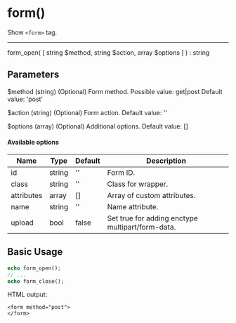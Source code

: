 # form()

Show `<form>` tag.

---

form_open( [ string $method, string $action, array $options ] ) : string

## Parameters

$method (string) (Optional) Form method. Possible value: get|post Default value: 'post'

$action (string) (Optional) Form action. Default value: ''

$options (array) (Optional) Additional options. Default value: []

#### Available options

| Name       | Type   | Default | Description                                      |
|------------|--------|---------|--------------------------------------------------|
| id         | string | ''      | Form ID.                                         |
| class      | string | ''      | Class for wrapper.                               |
| attributes | array  | []      | Array of custom attributes.                      |
| name       | string | ''      | Name attribute.                                  |
| upload     | bool   | false   | Set true for adding enctype multipart/form-data. |

## Basic Usage

```php
echo form_open();
// ...
echo form_close();
```

HTML output:

```xhtml
<form method="post">
</form>
```
